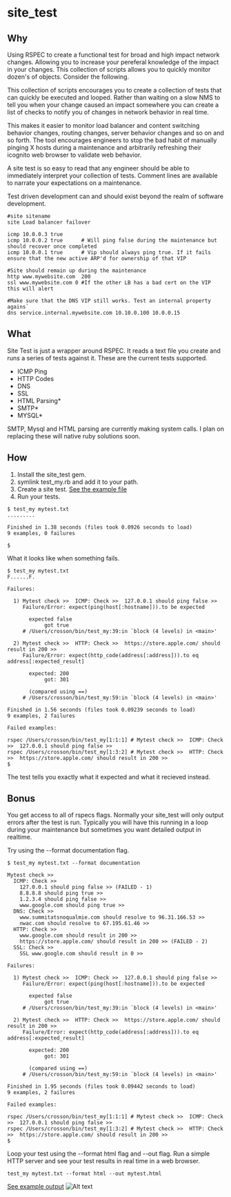 # site_test
## Why
Using RSPEC to create a functional test for broad and high impact network changes. Allowing you to increase your pereferal knowledge of the impact in your changes. This collection of scripts allows you to quickly monitor dozen's of objects. Consider the following.

This collection of scripts encourages you to create a collection of tests that can quickly be executed and looped. Rather than waiting on a slow NMS to tell you when your change caused an impact somewhere you can create a list of checks to notify you of changes in network behavior in real time.

This makes it easier to monitor load balancer and content switching behavior changes, routing changes, server behavior changes and so on and so forth. The tool encourages engineers to stop the bad habit of manually pinging X hosts during a maintenance and arbitrarily refreshing their icognito web browser to validate web behavior.

A site test is so easy to read that any engineer should be able to immediately interpret your collection of tests. Comment lines are available to narrate your expectations on a maintenance.

Test driven development can and should exist beyond the realm of software development.

```
#site sitename
site Load balancer failover

icmp 10.0.0.3 true
icmp 10.0.0.2 true		# Will ping false during the maintenance but should recover once completed
icmp 10.0.0.1 true		# Vip should always ping true. If it fails ensure that the new active ARP'd for ownership of that VIP

#Site should remain up during the maintenance
http www.mywebsite.com	200
ssl www.mywebsite.com 0	#If the other LB has a bad cert on the VIP this will alert

#Make sure that the DNS VIP still works. Test an internal property agains`
dns service.internal.mywebsite.com 10.10.0.100 10.0.0.15
```

## What
Site Test is just a wrapper around RSPEC. It reads a text file you create and runs a series of tests against it. These are the current tests supported.

* ICMP Ping
* HTTP Codes
* DNS
* SSL
* HTML Parsing*
* SMTP*
* MYSQL*


SMTP, Mysql and HTML parsing are currently making system calls. I plan on replacing these will native ruby solutions soon.

## How

1. Install the site_test gem.
2. symlink test_my.rb and add it to your path.
3. Create a site test. [See the example file](https://github.com/crosson/site_test/blob/master/example.txt)
4. Run your tests.

```
$ test_my mytest.txt 
.........

Finished in 1.38 seconds (files took 0.0926 seconds to load)
9 examples, 0 failures

$ 
```

What it looks like when something fails.
```
$ test_my mytest.txt 
F......F.

Failures:

  1) Mytest check >>  ICMP: Check >>  127.0.0.1 should ping false >> 
     Failure/Error: expect(ping(host[:hostname])).to be expected

       expected false
            got true
     # /Users/crosson/bin/test_my:39:in `block (4 levels) in <main>'

  2) Mytest check >>  HTTP: Check >>  https://store.apple.com/ should result in 200 >> 
     Failure/Error: expect(http_code(address[:address])).to eq address[:expected_result]

       expected: 200
            got: 301

       (compared using ==)
     # /Users/crosson/bin/test_my:59:in `block (4 levels) in <main>'

Finished in 1.56 seconds (files took 0.09239 seconds to load)
9 examples, 2 failures

Failed examples:

rspec /Users/crosson/bin/test_my[1:1:1] # Mytest check >>  ICMP: Check >>  127.0.0.1 should ping false >> 
rspec /Users/crosson/bin/test_my[1:3:2] # Mytest check >>  HTTP: Check >>  https://store.apple.com/ should result in 200 >> 
$
```

The test tells you exactly what it expected and what it recieved instead. 

## Bonus
You get access to all of rspecs flags. Normally your site_test will only output errors after the test is run. Typically you will have this running in a loop during your maintenance but sometimes you want detailed output in realtime.

Try using the --format documentation flag.
```
$ test_my mytest.txt --format documentation

Mytest check >>
  ICMP: Check >>
    127.0.0.1 should ping false >> (FAILED - 1)
    8.8.8.8 should ping true >>
    1.2.3.4 should ping false >>
    www.google.com should ping true >>
  DNS: Check >>
    www.summitatsnoqualmie.com should resolve to 96.31.166.53 >>
    nwac.com should resolve to 67.195.61.46 >>
  HTTP: Check >>
    www.google.com should result in 200 >>
    https://store.apple.com/ should result in 200 >> (FAILED - 2)
  SSL: Check >>
    SSL www.google.com should result in 0 >>

Failures:

  1) Mytest check >>  ICMP: Check >>  127.0.0.1 should ping false >> 
     Failure/Error: expect(ping(host[:hostname])).to be expected

       expected false
            got true
     # /Users/crosson/bin/test_my:39:in `block (4 levels) in <main>'

  2) Mytest check >>  HTTP: Check >>  https://store.apple.com/ should result in 200 >> 
     Failure/Error: expect(http_code(address[:address])).to eq address[:expected_result]

       expected: 200
            got: 301

       (compared using ==)
     # /Users/crosson/bin/test_my:59:in `block (4 levels) in <main>'

Finished in 1.95 seconds (files took 0.09442 seconds to load)
9 examples, 2 failures

Failed examples:

rspec /Users/crosson/bin/test_my[1:1:1] # Mytest check >>  ICMP: Check >>  127.0.0.1 should ping false >> 
rspec /Users/crosson/bin/test_my[1:3:2] # Mytest check >>  HTTP: Check >>  https://store.apple.com/ should result in 200 >> 
$
```

Loop your test using the --format html flag and --out flag. Run a simple HTTP server and see your test results in real time in a web browser.

`test_my mytest.txt --format html --out mytest.html`

[See example output](https://github.com/crosson/site_test/blob/master/mytest.html)
![Alt text](relative/path/to/screenshot.png?raw=true "Example Output")
